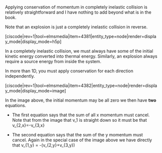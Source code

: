 Applying conservation of momentum in completely inelastic collision is relatively straightforward and I have nothing to add beyond what is in the book.

Note that an explosion is just a completely inelastic collision in reverse. 

[ciscode|rev=1|tool=elmsmedia|item=4381|entity_type=node|render=display_mode|display_mode=h5p]

<lrndesign-sidenote label="Instructor Note" icon="bookmark" bg-color="#c2e5f2">
In a completely inelastic collision, we must always have some of the initial kinetic energy converted into thermal energy. Similarly, an explosion always require a source energy from inside the system. 
</lrndesign-sidenote>


In more than 1D, you must apply conservation for each direction independently.

[ciscode|rev=1|tool=elmsmedia|item=4382|entity_type=node|render=display_mode|display_mode=image]

In the image above, the initial momentum may be all zero we then have **two** equations. 

* The first equation says that the sum of all x momentum must cancel. Note that from the image that <lrn-math>v_1 </lrn-math> is straight down so it must be that <lrn-math>v_{2,x}=-v_{3,x} </lrn-math>


* The second equation says that the sum of the y momentum must cancel. Again in the special case of the image above we have directly that <lrn-math> v_{1,y} = -(v_{2,y}+v_{3,y}) </lrn-math>
